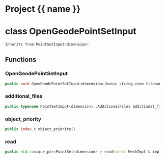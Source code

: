 <script setup>
import {useRoute} from 'vitepress'
const {path} = useRoute()
const tokens = path.split('/')
const words = tokens[2].split('-');
for (let i = 0; i < words.length; i++) {
    words[i] = words[i].charAt(0).toUpperCase() + words[i].slice(1);
    words[i] = words[i].replace('geode', 'Geode')
}
const name = words.join('-');
</script>
# Project {{ name }}

# class OpenGeodePointSetInput


```cpp
Inherits from PointSetInput<dimension>
```



## Functions

### OpenGeodePointSetInput

```cpp
public void OpenGeodePointSetInput<dimension>(basic_string_view filename)
```


### additional_files

```cpp
public typename PointSetInput<dimension>::AdditionalFiles additional_files()
```


### object_priority

```cpp
public index_t object_priority()
```


### read

```cpp
public std::unique_ptr<PointSet<dimension> > read(const MeshImpl & impl)
```




